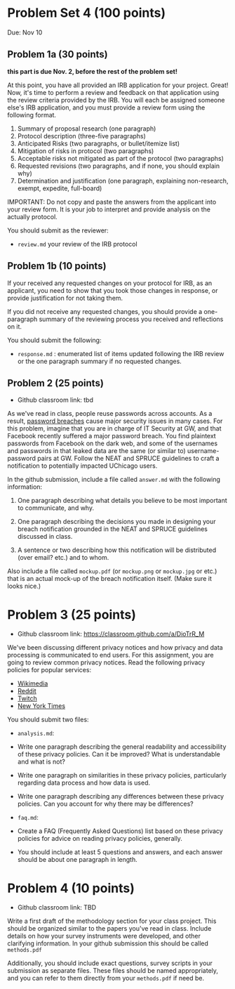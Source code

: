 # Problem Set 4 (100 points)

Due: Nov 10


## Problem 1a (30 points)

**this part is due Nov. 2, before the rest of the problem set!**

At this point, you have all provided an IRB application for your project. Great! Now, it's time to perform a review and feedback on that application using the review criteria provided by the IRB. You will each be assigned someone else's IRB application, and you must provide a review form using the following format. 


1. Summary of proposal research (one paragraph)
2. Protocol description (three-five paragraphs)
3. Anticipated Risks (two paragraphs, or bullet/itemize list)
4. Mitigation of risks in protocol (two paragraphs) 
5. Acceptable risks not mitigated as part of the protocol (two paragraphs)
6. Requested revisions (two paragraphs, and if none, you should explain why)
7. Determination and justification (one paragraph, explaining non-research, exempt, expedite, full-board)


IMPORTANT: Do not copy and paste the answers from the applicant into your review form. It is your job to interpret and provide analysis on the actually protocol. 

You should submit as the reviewer:
* `review.md` your review of the IRB protocol

## Problem 1b (10 points)

If your received any requested changes on your protocol for IRB, as an applicant, you need to show that you took those changes in response, or provide justification for not taking them. 

If you did not receive any requested changes, you should provide a one-paragraph summary of the reviewing process you received and reflections on it. 

You should submit the following:

* `response.md` : enumerated list of items updated following the IRB review or the one paragraph summary if no requested changes.


## Problem 2 (25 points)

* Github classroom link: tbd

As we've read in class, people reuse passwords across accounts. As a result, [password breaches](https://www.troyhunt.com/the-legitimisation-of-have-i-been-pwned/) cause major security issues in many cases. For this problem, imagine that you are in charge of IT Security at GW, and that Facebook recently suffered a major password breach. You find plaintext passwords from Facebook on the dark web, and some of the usernames and passwords in that leaked data are the same (or similar to) username-password pairs at GW. Follow the NEAT and SPRUCE guidelines to craft a notification to potentially impacted UChicago users. 

In the github submission, include a file called `answer.md` with the following information:

1. One paragraph describing what details you believe to be most important to communicate, and why.

2. One paragraph describing the decisions you made in designing your breach notification grounded in the NEAT and SPRUCE guidelines discussed in class.

3. A sentence or two describing how this notification will be distributed (over email? etc.) and to whom.

Also include a file called `mockup.pdf` (or `mockup.png` or `mockup.jpg` or etc.) that is an actual mock-up of the breach notification itself. (Make sure it looks nice.)


# Problem 3 (25 points)

* Github classroom link: https://classroom.github.com/a/DioTrR_M

We've been discussing different privacy notices and how privacy and data processing is communicated to end users. For this assignment, you are going to review common privacy notices. Read the following privacy policies for popular services:

* [Wikimedia](https://foundation.wikimedia.org/wiki/Privacy_policy)
* [Reddit](https://www.reddit.com/wiki/privacypolicy)
* [Twitch](https://www.twitch.tv/p/legal/privacy-notice/)
* [New York Times](https://help.nytimes.com/hc/en-us/articles/115014892108-Privacy-policy)

You should submit two files:

* `analysis.md`: 
 * Write one paragraph describing the general readability and accessibility of these privacy policies. Can it be improved? What is understandable and what is not?
 * Write one paragraph on similarities in these privacy policies, particularly regarding data process and how data is used.
 * Write one paragraph describing any differences between these privacy policies. Can you account for why there may be differences?
 
* `faq.md`:
 * Create a FAQ (Frequently Asked Questions) list based on these privacy policies for advice on reading privacy policies, generally.
 * You should include at least 5 questions and answers, and each answer should be about one paragraph in length.

# Problem 4 (10 points)

* Github classroom link: TBD

Write a first draft of the methodology section for your class project. This should be organized similar to the papers you've read in class. Include details on how your survey instruments were developed, and other clarifying information. In your github submission this should be called `methods.pdf` 

Additionally, you should include exact questions, survey scripts in your submission as separate files. These files should be named appropriately, and you can refer to them directly from your `methods.pdf` if need be. 
